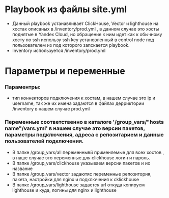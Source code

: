 # Playbook из файлы site.yml
- Данный playbook устанавливает ClickHouse, Vector и lighthouse на хостах описаных в /inventory/prod.yml , в данном случае это хосты поднятые в Yandex Cloud, но обращение к ним идет как к обычному хосту по ssh использу ssh key установленный в control node под пользователем из под которого запскается playbook.
- Inventory используется /inventory/prod.yml

# Параметры и переменные
### Параментры: 
- тип коннекторов подключения к хостам, в нашем случае это ip и username, так же их имена задаются в файлах дерриктории /inventory в нашем случае prod.yml
### Переменные соответственно в каталоге '/group_vars/"hosts name"/vars.yml' в нашем случае это версии пакетов, параметры подключения, адреса с репозитарием и данные пользователей подключения.
- В папке /group_vars/all переменнывй применяемые для всех хостов , в наше случае это переменные для clickhouse логин и пароль.
- В папке /group_vars/clickhouse указываем версии пакетов и их название
- В папке /group_vars/vector задаютяс переменные репозитория, пакета, настройки для nginx и подключения к cklickhouse
- В папке /group_vars/lighthouse задается url откуда копируем lighthouse и куда, логины для nginx и lighthouse
